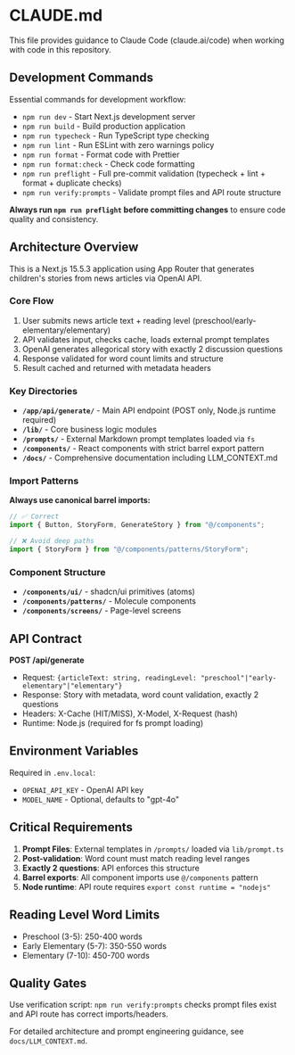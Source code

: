 # CLAUDE.md

This file provides guidance to Claude Code (claude.ai/code) when working with code in this repository.

## Development Commands

Essential commands for development workflow:

- `npm run dev` - Start Next.js development server
- `npm run build` - Build production application
- `npm run typecheck` - Run TypeScript type checking
- `npm run lint` - Run ESLint with zero warnings policy
- `npm run format` - Format code with Prettier
- `npm run format:check` - Check code formatting
- `npm run preflight` - Full pre-commit validation (typecheck + lint + format + duplicate checks)
- `npm run verify:prompts` - Validate prompt files and API route structure

**Always run `npm run preflight` before committing changes** to ensure code quality and consistency.

## Architecture Overview

This is a Next.js 15.5.3 application using App Router that generates children's stories from news articles via OpenAI API.

### Core Flow

1. User submits news article text + reading level (preschool/early-elementary/elementary)
2. API validates input, checks cache, loads external prompt templates
3. OpenAI generates allegorical story with exactly 2 discussion questions
4. Response validated for word count limits and structure
5. Result cached and returned with metadata headers

### Key Directories

- **`/app/api/generate/`** - Main API endpoint (POST only, Node.js runtime required)
- **`/lib/`** - Core business logic modules
- **`/prompts/`** - External Markdown prompt templates loaded via `fs`
- **`/components/`** - React components with strict barrel export pattern
- **`/docs/`** - Comprehensive documentation including LLM_CONTEXT.md

### Import Patterns

**Always use canonical barrel imports:**

```typescript
// ✅ Correct
import { Button, StoryForm, GenerateStory } from "@/components";

// ❌ Avoid deep paths
import { StoryForm } from "@/components/patterns/StoryForm";
```

### Component Structure

- **`/components/ui/`** - shadcn/ui primitives (atoms)
- **`/components/patterns/`** - Molecule components
- **`/components/screens/`** - Page-level screens

## API Contract

**POST /api/generate**

- Request: `{articleText: string, readingLevel: "preschool"|"early-elementary"|"elementary"}`
- Response: Story with metadata, word count validation, exactly 2 questions
- Headers: X-Cache (HIT/MISS), X-Model, X-Request (hash)
- Runtime: Node.js (required for fs prompt loading)

## Environment Variables

Required in `.env.local`:

- `OPENAI_API_KEY` - OpenAI API key
- `MODEL_NAME` - Optional, defaults to "gpt-4o"

## Critical Requirements

1. **Prompt Files**: External templates in `/prompts/` loaded via `lib/prompt.ts`
2. **Post-validation**: Word count must match reading level ranges
3. **Exactly 2 questions**: API enforces this structure
4. **Barrel exports**: All component imports use `@/components` pattern
5. **Node runtime**: API route requires `export const runtime = "nodejs"`

## Reading Level Word Limits

- Preschool (3-5): 250-400 words
- Early Elementary (5-7): 350-550 words
- Elementary (7-10): 450-700 words

## Quality Gates

Use verification script: `npm run verify:prompts` checks prompt files exist and API route has correct imports/headers.

For detailed architecture and prompt engineering guidance, see `docs/LLM_CONTEXT.md`.
